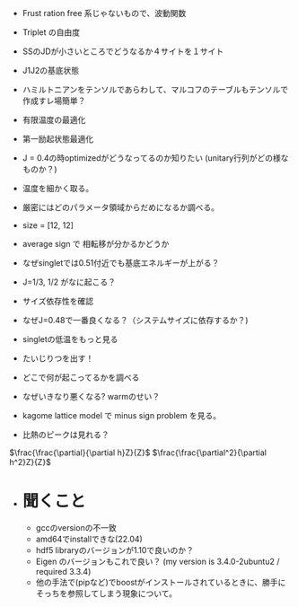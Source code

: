 - Frust ration free 系じゃないもので、波動関数
- Triplet の自由度
- SSのJDが小さいところでどうなるか４サイトを１サイト
- J1J2の基底状態

- ハミルトニアンをテンソルであらわして、マルコフのテーブルもテンソルで作成すレ場簡単？
- 有限温度の最適化
- 第一励起状態最適化
- J =  0.4の時optimizedがどうなってるのか知りたい (unitary行列がどの様なものか？)
- 温度を細かく取る。
- 厳密にはどのパラメータ領域からだめになるか調べる。
- size = [12, 12]
- average sign で 相転移が分かるかどうか
- なぜsingletでは0.51付近でも基底エネルギーが上がる？
- J=1/3, 1/2 がなに起こる？
- サイズ依存性を確認
- なぜJ=0.48で一番良くなる？（システムサイズに依存するか？)
- singletの低温をもっと見る
- たいじりつを出す！
- どこで何が起こってるかを調べる

- なぜいきなり悪くなる? warmのせい？

- kagome lattice model で minus sign problem を見る。
- 比熱のピークは見れる？

$\frac{\frac{\partial}{\partial h}Z}{Z}$
$\frac{\frac{\partial^2}{\partial h^2}Z}{Z}$



- # 聞くこと
  - gccのversionの不一致
  - amd64でinstallできな(22.04)
  - hdf5 libraryのバージョンが1.10で良いのか？
  - Eigen のバージョンもこれで良い？ (my version is 3.4.0-2ubuntu2 / required 3.3.4)
  - 他の手法で(pipなど)でboostがインストールされているときに、勝手にそっちを参照してしまう現象について。

